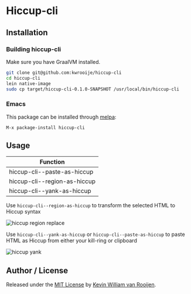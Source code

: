 # Hiccup-cli

## Installation

### Building hiccup-cli

Make sure you have GraalVM installed.

```bash
git clone git@github.com:kwrooije/hiccup-cli
cd hiccup-cli
lein native-image
sudo cp target/hiccup-cli-0.1.0-SNAPSHOT /usr/local/bin/hiccup-cli
```

### Emacs 

This package can be installed through [melpa](https://melpa.org/):

```
M-x package-install hiccup-cli
```

## Usage

| Function                     |
|------------------------------|
| hiccup-cli--paste-as-hiccup  |
| hiccup-cli--region-as-hiccup |
| hiccup-cli--yank-as-hiccup   |


Use `hiccup-cli--region-as-hiccup` to transform the selected HTML to Hiccup syntax

![hiccup region replace](https://raw.githubusercontent.com/kwrooijen/hiccup-cli/master/assets/hiccup-region-replace.gif)


Use `hiccup-cli--yank-as-hiccup` or `hiccup-cli--paste-as-hiccup` to paste HTML as Hiccup from either your kill-ring or clipboard

![hiccup yank](https://raw.githubusercontent.com/kwrooijen/hiccup-cli/master/assets/hiccup-yank.gif)


## Author / License

Released under the [MIT License] by [Kevin William van Rooijen].

[Kevin William van Rooijen]: https://twitter.com/kwrooijen

[MIT License]: https://github.com/kwrooijen/gungnir/blob/master/LICENSE
